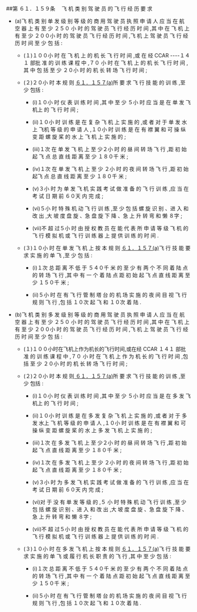 ##第 ６１．１５９条 　飞 机 类 别 驾 驶 员 的 飞 行 经 历 要 求

- (a)飞 机 类 别 单 发 级 别 等 级 的 商 用 驾 驶 员 执 照 申 请 人 应 当 在 航 空 器 上 有 至 少 ２５０ 小 时 的 驾 驶 员 飞 行 经 历 时 间 ,其 中 在 飞 机 上 有 至 少 ２００小 时 的 驾 驶 员 飞 行 经 历 时 间 ,飞 机 上 驾 驶 员 飞 行 经 历 时 间 至 少 包 括 :

  + (１)１００小 时 在 飞 机 上 的 机 长 飞 行 时 间 ,或 在 经 CCAR ----１４１ 部批 准 的 训 练 课 程 中 ,７０ 小 时 在 飞 机 上 的 机 长 飞 行 时 间 ,其 中 包 括 至 少 ２０小 时 的 机 长 转 场 飞 行 时 间 ;

  + (２)２０小 时 本 规 则 [６１．１５７(a)](CCAR.61.157.MD)所 要 求 飞 行 技 能 的 训 练 ,至 少 包括 :

    * (i)１０小 时 仪 表 训 练 时 间 ,其 中 至 少 ５小 时 应 当 是 在 单 发 飞 机上 的 飞 行 时 间 ;

    * (ii)１０小 时 训 练 是 在 复 杂 飞 机 上 实 施 的 ,或 者 对 于 单 发 水 上 飞机 等 级 的 申 请 人 ,１０小 时 训 练 是 在 有 襟 翼 和 可 操 纵 变 距 螺 旋 桨 的 水 上 飞 机 上 实 施 的 ;

    * (iii)１次 在 单 发 飞 机 上 至 少２小 时 的 昼 间 转 场 飞 行 ,距 初 始 起 飞 点 总 直 线 距 离 至 少 １８０千 米 ;

    * (iv)１次 在 单 发 飞 机 上 至 少 ２小 时 的 夜 间 转 场 飞 行 ,距 初 始 起飞 点 总 直 线 距 离 至 少 １８０千 米 ;

    * (v)３小 时 为 单 发 飞 机 实 践 考 试 做 准 备 的 飞 行 训 练 ,应 当 在 考 试 日 期 前 ６０天 内 完 成 ;

    * (vi)５小 时 特 殊 机 动 飞 行 训 练 ,至 少 包 括 螺 旋 识 别 、进 入 和 改 出 ,大 坡 度 盘 旋 、急 盘 旋 下 降 、急 上 升 转 弯 和 懒 ８字 ;

    * (vii)不 超 过５小 时 由 授 权 教 员 在 能 代 表 所 申 请 等 级 飞 机 的 飞 行 模 拟 机 或 飞 行 训 练 器 上 提 供 训 练 的 时 间 .

  + (３)１０小 时 在 单 发 飞 机 上 按 本 规 则 [６１．１５７(a)](CCAR.61.157.MD)飞 行 技 能 要 求 实 施 的 单 飞 ,至 少 包 括 :

    * (i)１次 总 距 离 不 低 于 ５４０千 米 的 至 少 有 两 个 不 同 着 陆 点 的 转 场 飞 行 ,其 中 有 一 个 着 陆 点 距 初 始 起 飞 点 直 线 距 离 至 少 １５０千 米 ;

    * (ii)５小 时 在 有 飞 行 管 制 塔 台 的 机 场 实 施 的 夜 间 目 视 飞 行 规 则 飞 行 ,包 括 １０次 起 飞 和 １０次 着 陆 .

- (b)飞 机 类 别 多 发 级 别 等 级 的 商 用 驾 驶 员 执 照 申 请 人 应 当 在 航 空 器 上 有 至 少 ２５０ 小 时 的 驾 驶 员 飞 行 经 历 时 间 ,其 中 在 飞 机 上 有 至 少 ２００小 时 的 驾 驶 员 飞 行 经 历 时 间 ,飞 机 上 驾 驶 员 飞 行 经 历 时 间 至 少 包 括 :

  + (１)１００小时在飞机上作为机长的飞行时间,或在经 CCAR  １４１ 部批 准 的 训 练 课 程 中 ,７０ 小 时 在 飞 机 上 作 为 机 长 的 飞 行 时 间 ,包 括 至 少 ２０小 时 的 机 长 转 场 飞 行 时 间 ;

  + (２)２０小 时 本 规 则[ ６１．１５７(a)](CCAR.61.157.MD)所 要 求 飞 行 技 能 的 训 练 ,至 少 包括 :

    * (i)１０小 时 仪 表 训 练 时 间 ,其 中 至 少 ５小 时 应 当 是 在 多 发 飞 机上 的 飞 行 时 间 ;

    * (ii)１０小 时 训 练 是 在 多 发 复 杂 飞 机 上 实 施 的 ,或 者 对 于 多 发 水上 飞 机 等 级 的 申 请 人 ,１０小 时 训 练 是 在 有 襟 翼 和 可 操 纵 变 距 螺 旋 桨 的 水 上 多 发 飞 机 上 实 施 的 ;

    * (iii)１次 在 多 发 飞 机 上 至 少２小 时 的 昼 间 转 场 飞 行 ,距 初 始 起 飞 点 直 线 距 离 至 少 １８０千 米 ;

    * (iv)１次 在 多 发 飞 机 上 至 少 ２小 时 的 夜 间 转 场 飞 行 ,距 初 始 起 飞 点 直 线 距 离 至 少 １８０千 米 ;

    * (v)３小 时 为 多 发 飞 机 实 践 考 试 做 准 备 的 飞 行 训 练 ,应 当 在 考 试 日 期 前 ６０天 内 完 成 ;

    * (vi)对 于 没 有 单 发 等 级 的 ,５ 小 时 特 殊 机 动 飞 行 训 练 ,至 少 包 括 螺 旋 识 别 、进 入 和 改 出 ,大 坡 度 盘 旋 、急 盘 旋 下 降 、急 上 升 转 弯 和 懒 ８字 ;

    * (vii)不 超 过５小 时 由 授 权 教 员 在 能 代 表 所 申 请 等 级 飞 机 的 飞 行 模 拟 机 或 飞 行 训 练 器  上 提 供 训 练 的 时 间 .

  + (３)１０小 时 在 多 发 飞 机 上 按 本 规 则 [６１．１５７(a)](CCAR.61.157.MD)飞 行 技 能 要 求 实 施 的 单 飞 或 履 行 机 长 职 责 的 飞 行 ,其 中 至 少 包 括 :

    * (i)１次 总 距 离 不 低 于 ５４０千 米 的 至 少 有 两 个 不 同 着 陆 点 的 转 场 飞 行 ,其 中 有 一 个 着 陆 点 距 初 始 起 飞 点 直 线 距 离 至 少 １５０千 米 ;

    * (ii)５小 时 在 有 飞 行 管 制 塔 台 的 机 场 实 施 的 夜 间 目 视 飞 行 规 则 飞 行 ,包 括 １０次 起 飞 和 １０次 着 陆 .
